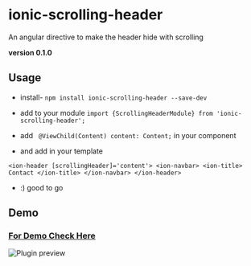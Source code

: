 # ionic-scrolling-header
An angular directive to make the header hide with scrolling

**version 0.1.0**

## Usage

* install- `npm install ionic-scrolling-header --save-dev`

* add to your module `import {ScrollingHeaderModule} from 'ionic-scrolling-header';`

* add ` @ViewChild(Content) content: Content;` in your component

* and add in your template


`<ion-header [scrollingHeader]='content'>
    <ion-navbar>
        <ion-title>
            Contact
        </ion-title>
    </ion-navbar>
</ion-header>`
* :) good to go
## Demo
### [For Demo Check Here](https://stackblitz.com/edit/ionic-scrolling-header-demo)
![Plugin preview](https://raw.githubusercontent.com/keephacking/ionic-scrolling-header/master/demo/demo.gif)
